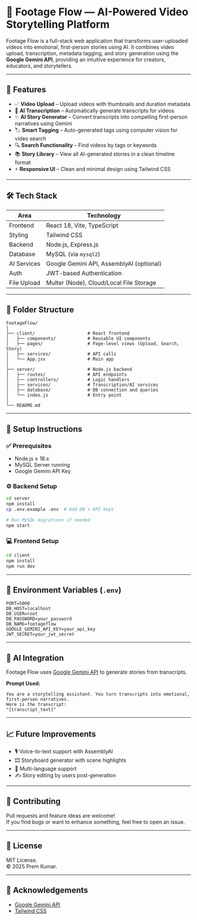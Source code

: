 # 🎥 Footage Flow — AI-Powered Video Storytelling Platform

Footage Flow is a full-stack web application that transforms user-uploaded videos into emotional, first-person stories using AI. It combines video upload, transcription, metadata tagging, and story generation using the **Google Gemini API**, providing an intuitive experience for creators, educators, and storytellers.

---

## 📸 Features

- ✅ **Video Upload** – Upload videos with thumbnails and duration metadata
- 🧠 **AI Transcription** – Automatically generate transcripts for videos
- ✨ **AI Story Generator** – Convert transcripts into compelling first-person narratives using Gemini
- 🏷️ **Smart Tagging** – Auto-generated tags using computer vision for video search
- 🔍 **Search Functionality** – Find videos by tags or keywords
- 📚 **Story Library** – View all AI-generated stories in a clean timeline format
- ⚡ **Responsive UI** – Clean and minimal design using Tailwind CSS

---

## 🛠️ Tech Stack

| Area        | Technology                             |
|-------------|-----------------------------------------|
| Frontend    | React 18, Vite, TypeScript              |
| Styling     | Tailwind CSS                            |
| Backend     | Node.js, Express.js                     |
| Database    | MySQL (via `mysql2`)     |
| AI Services | Google Gemini API, AssemblyAI (optional)|
| Auth        | JWT-based Authentication                |
| File Upload | Multer (Node), Cloud/Local File Storage |

---

## 📂 Folder Structure

```
FootageFlow/
│
├── client/                    # React frontend
│   ├── components/            # Reusable UI components
│   ├── pages/                 # Page-level views (Upload, Search, Story)                
│   ├── services/              # API calls
│   └── App.jsx                # Main app
│
├── server/                    # Node.js backend
│   ├── routes/                # API endpoints
│   ├── controllers/           # Logic handlers
│   ├── services/              # Transcription/AI services
│   ├── database/              # DB connection and queries
│   └── index.js               # Entry point
│
└── README.md
```

---

## 🧪 Setup Instructions

### ✅ Prerequisites
- Node.js ≥ 18.x
- MySQL Server running
- Google Gemini API Key

### ⚙️ Backend Setup

```bash
cd server
npm install
cp .env.example .env  # Add DB + API keys

# Run MySQL migrations if needed
npm start
```

### 💻 Frontend Setup

```bash
cd client
npm install
npm run dev
```

---

## 🔐 Environment Variables (`.env`)

```
PORT=5000
DB_HOST=localhost
DB_USER=root
DB_PASSWORD=your_password
DB_NAME=footageflow
GOOGLE_GEMINI_API_KEY=your_api_key
JWT_SECRET=your_jwt_secret
```

---

## 🧠 AI Integration

Footage Flow uses [Google Gemini API](https://ai.google.dev/) to generate stories from transcripts.

**Prompt Used:**

```
You are a storytelling assistant. You turn transcripts into emotional, first-person narratives.
Here is the transcript:
"[transcript_text]"
```

---


## 📈 Future Improvements

- 🎙️ Voice-to-text support with AssemblyAI
- 🎞️ Storyboard generator with scene highlights
- 🧠 Multi-language support
- ✍️ Story editing by users post-generation

---

## 🤝 Contributing

Pull requests and feature ideas are welcome!  
If you find bugs or want to enhance something, feel free to open an issue.

---

## 📄 License

MIT License.  
© 2025 Prem Kumar.

---

## 🙌 Acknowledgements

- [Google Gemini API](https://ai.google.dev/)
- [Tailwind CSS](https://tailwindcss.com/)
